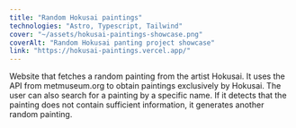 ```yaml
---
title: "Random Hokusai paintings"
technologies: "Astro, Typescript, Tailwind"
cover: "~/assets/hokusai-paintings-showcase.png"
coverAlt: "Random Hokusai panting project showcase"
link: "https://hokusai-paintings.vercel.app/"
---
```

Website that fetches a random painting from the artist Hokusai. It uses the API from metmuseum.org to obtain paintings exclusively by Hokusai. The user can also search for a painting by a specific name. If it detects that the painting does not contain sufficient information, it generates another random painting.